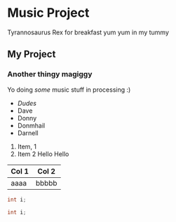 # Music Project

Tyrannosaurus Rex for breakfast yum yum in my tummy

## My Project
### Another thingy magiggy

Yo doing *some* music stuff in processing :)

- *Dudes*
- Dave
- Donny
- Donmhail
- Darnell

1. Item, 1
1. Item 2
Hello
    Hello

| Col 1 | Col 2 |
| ----- | ----- |
| aaaa  | bbbbb|

```Java
int i;
```

```C#
int i;
```